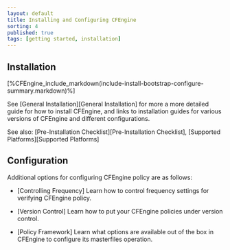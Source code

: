 ```yaml
---
layout: default
title: Installing and Configuring CFEngine
sorting: 4
published: true
tags: [getting started, installation]
---
```


## Installation ##

[%CFEngine_include_markdown(include-install-bootstrap-configure-summary.markdown)%]

See [General Installation][General Installation] for more a more detailed guide for how to install CFEngine, and links to installation guides for various versions of CFEngine and different configurations.

See also: [Pre-Installation Checklist][Pre-Installation Checklist], [Supported Platforms][Supported Platforms]

## Configuration ##

Additional options for configuring CFEngine policy are as follows:

* [Controlling Frequency]
Learn how to control frequency settings for verifying CFEngine policy.

* [Version Control]
Learn how to put your CFEngine policies under version control.

* [Policy Framework]
Learn what options are available out of the box in CFEngine to configure its masterfiles operation.







